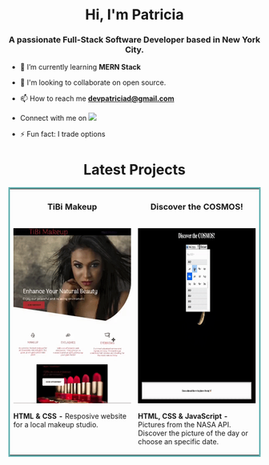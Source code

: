 <h1 align="center">Hi, I'm Patricia</h1>
<h3 align="center">A passionate Full-Stack Software Developer based in New York City.</h3>

- 🌱 I’m currently learning **MERN Stack**

<!-- - 👩🏽‍💻  My portfolio https://devpatricia.netlify.app/ -->

- 💞️ I'm looking to collaborate on open source.

- 📫 How to reach me **devpatriciad@gmail.com** 
- Connect with me on <a href="https://linkedin.com/in/devpatricia" target="blank">
    <img src="https://img.shields.io/static/v1?label=|&message=LINKED-IN&color=cdf998&style=plastic&logo=linkedin&logo-color=white"/>
 </a>

- ⚡ Fun fact: I trade options


<!-- <h4 align="left">Technologies</h4>


<p align="left">
    <img src="https://img.shields.io/static/v1?label=|&message=HTML5&color=23555f&style=plastic&logo=html5"/>
    <img src="https://img.shields.io/static/v1?label=|&message=CSS3&color=285f65&style=plastic&logo=css3"/>
    <img src="https://img.shields.io/static/v1?label=|&message=JAVASCRIPT&color=3c7f5d&style=plastic&logo=javascript"/>
    <img src="https://img.shields.io/static/v1?label=|&message=REACT.JS&color=4a935c&style=plastic&logo=react"/>
     <img src="https://img.shields.io/static/v1?label=|&message=MONGO-DB&color=cdd148&style=plastic&logo=mongodb"/>
    <img src="https://img.shields.io/static/v1?label=|&message=EXPRESS&color=bbb111&style=plastic&logo=express"/>
     <img src="https://img.shields.io/static/v1?label=|&message=GIT&color=cbb148&style=plastic&logo=git"/> -->
    
    
<h1 align="center">Latest Projects</h1>
<table bordercolor="#66b2b2">
  
  <tr>
    <td width="50%" valign="top">
      <h3 align="center">TiBi Makeup</h3>
        <br />
        <a target="_blank" href="https://tibi-makeup.netlify.app/">
            <img src="ezgif.com-gif-maker.gif" width="380px" height="350px" alt="TiBi Makeup"/>
        </a>
        <br />
        <p><strong>HTML & CSS - </strong>Resposive website for a local makeup studio.</p>
      </td>
      <td width="50%" valign="top">
      <h3 align="center">Discover the COSMOS!</h3>
        <br />
        <a target="_blank" href="https://discover-the-cosmos.netlify.app/">
            <img src="discover-cosmos-ezgif.com-gif-maker.gif" width="380px" height="350px" alt="COSMOS App"/>
        </a>
        <br />
        <p><strong> HTML, CSS & JavaScript - </strong> Pictures from the NASA API. Discover the picture of the day or choose an specific date. </p>
      </td>
    </tr>
